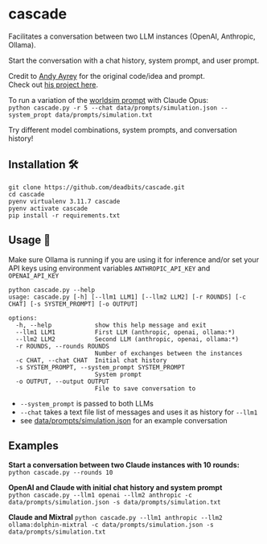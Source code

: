 # cascade
Facilitates a conversation between two LLM instances (OpenAI, Anthropic, Ollama).

Start the conversation with a chat history, system prompt, and user prompt.  

Credit to [Andy Ayrey](https://twitter.com/AndyAyrey/status/1769942282168664104) for the original code/idea and prompt.  
Check out [his project here](https://dreams-of-an-electric-mind.webflow.io/).

To run a variation of the [worldsim prompt](https://twitter.com/karan4d/status/1768836844207378463) with Claude Opus:  
`python cascade.py -r 5 --chat data/prompts/simulation.json --system_propt data/prompts/simulation.txt`

Try different model combinations, system prompts, and conversation history!

## Installation 🛠️
```
git clone https://github.com/deadbits/cascade.git
cd cascade
pyenv virtualenv 3.11.7 cascade
pyenv activate cascade
pip install -r requirements.txt
```

## Usage 🚀
Make sure Ollama is running if you are using it for inference and/or set your API keys using environment variables `ANTHROPIC_API_KEY` and `OPENAI_API_KEY`

```
python cascade.py --help
usage: cascade.py [-h] [--llm1 LLM1] [--llm2 LLM2] [-r ROUNDS] [-c CHAT] [-s SYSTEM_PROMPT] [-o OUTPUT]

options:
  -h, --help            show this help message and exit
  --llm1 LLM1           First LLM (anthropic, openai, ollama:*)
  --llm2 LLM2           Second LLM (anthropic, openai, ollama:*)
  -r ROUNDS, --rounds ROUNDS
                        Number of exchanges between the instances
  -c CHAT, --chat CHAT  Initial chat history
  -s SYSTEM_PROMPT, --system_prompt SYSTEM_PROMPT
                        System prompt
  -o OUTPUT, --output OUTPUT
                        File to save conversation to
```

* `--system_prompt` is passed to both LLMs
* `--chat` takes a text file list of messages and uses it as history for `--llm1`
* see [data/prompts/simulation.json](data/prompts/simulation.json) for an example conversation

## Examples

**Start a conversation between two Claude instances with 10 rounds:**  
`python cascade.py --rounds 10`

**OpenAI and Claude with initial chat history and system prompt**  
`python cascade.py --llm1 openai --llm2 anthropic -c data/prompts/simulation.json -s data/prompts/simulation.txt`

**Claude and Mixtral**
`python cascade.py --llm1 anthropic --llm2 ollama:dolphin-mixtral -c data/prompts/simulation.json -s data/prompts/simulation.txt`

